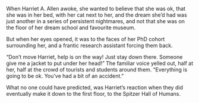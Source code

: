 When Harriet A. Allen awoke, she wanted to believe that she was ok, that she was in her bed, with her cat next to her, and the dream she’d had was just another in a series of persistent nightmares, and not that she was on the floor of her dream school and favourite museum.

But when her eyes opened, it was to the faces of her PhD cohort surrounding her, and a frantic research assistant forcing them back. 

“Don’t move Harriet, help is on the way! Just stay down there. Someone give me a jacket to put under her head!” The familiar voice yelled out, half at her, half at the crowd of tourists and students around them. “Everything is going to be ok. You’ve had a bit of an accident.”

What no one could have predicted, was Harriet’s reaction when they did eventually make it down to the first floor, to the Spitzer Hall of Humans.
